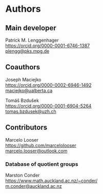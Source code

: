 # Authors

## Main developer
Patrick M. Lenggenhager\
https://orcid.org/0000-0001-6746-1387  \
plengg@pks.mpg.de

## Coauthors
Joseph Maciejko\
https://orcid.org/0000-0002-6946-1492 \
maciejko@ualberta.ca

Tomáš Bzdušek\
https://orcid.org/0000-0001-6904-5264 \
tomas.bzdusek@uzh.ch

## Contributors

Marcelo Looser\
https://github.com/marcelolooser \
marcelo.looser@outlook.com

### Database of quotient groups
Marston Conder\
https://www.math.auckland.ac.nz/~conder/ \
m.conder@auckland.ac.nz